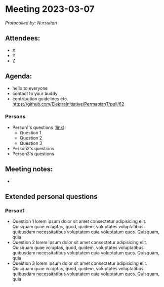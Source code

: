 # Meeting 2023-03-07

_Protocolled by: Nursultan_

## Attendees:

-   X
-   Y
-   Z

## Agenda:

- hello to everyone
- contact to your buddy
- contribution guidelines etc.
  https://github.com/ElektraInitiative/PermaplanT/pull/62

### Persons

-   Person1's questions ([link](#person1)):
    -   Question 1
    -   Question 2
    -   Question 3
-   Person2's questions
-   Person3's questions

## Meeting notes:

-

## Extended personal questions

### Person1

-   Question 1
    lorem ipsum dolor sit amet consectetur adipisicing elit. Quisquam quae voluptas, quod, quidem, voluptates voluptatibus quibusdam necessitatibus voluptatem quia voluptatum quos. Quisquam, quia
-   Question 2
    lorem ipsum dolor sit amet consectetur adipisicing elit. Quisquam quae voluptas, quod, quidem, voluptates voluptatibus quibusdam necessitatibus voluptatem quia voluptatum quos. Quisquam, quia
-   Question 3
    lorem ipsum dolor sit amet consectetur adipisicing elit. Quisquam quae voluptas, quod, quidem, voluptates voluptatibus quibusdam necessitatibus voluptatem quia voluptatum quos. Quisquam, quia
